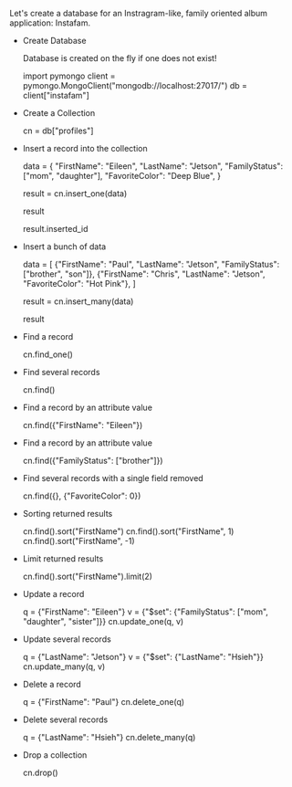 Let's create a database for an Instragram-like, family oriented
album application: Instafam.


- Create Database

  Database is created on the fly if one does not exist!

    import pymongo
    client = pymongo.MongoClient("mongodb://localhost:27017/")
    db = client["instafam"]

- Create a Collection

    cn = db["profiles"]

- Insert a record into the collection

    data = {
        "FirstName": "Eileen",
        "LastName": "Jetson",
        "FamilyStatus": ["mom", "daughter"],
        "FavoriteColor": "Deep Blue",
    }

    result = cn.insert_one(data)

    result

    result.inserted_id

- Insert a bunch of data

    data = [
        {"FirstName": "Paul", "LastName": "Jetson", "FamilyStatus": ["brother", "son"]},
        {"FirstName": "Chris", "LastName": "Jetson", "FavoriteColor": "Hot Pink"},
    ]

    result = cn.insert_many(data)

    result

- Find a record

    cn.find_one()

- Find several records

    cn.find()

- Find a record by an attribute value

    cn.find({"FirstName": "Eileen"})

- Find a record by an attribute value

    cn.find({"FamilyStatus": ["brother"]})

- Find several records with a single field removed

    cn.find({}, {"FavoriteColor": 0})

- Sorting returned results

    cn.find().sort("FirstName")
    cn.find().sort("FirstName", 1)
    cn.find().sort("FirstName", -1)

- Limit returned results

    cn.find().sort("FirstName").limit(2)

- Update a record

    q = {"FirstName": "Eileen"}
    v = {"$set": {"FamilyStatus": ["mom", "daughter", "sister"]}}
    cn.update_one(q, v)

- Update several records

    q = {"LastName": "Jetson"}
    v = {"$set": {"LastName": "Hsieh"}}
    cn.update_many(q, v)

- Delete a record

    q = {"FirstName": "Paul"}
    cn.delete_one(q)

- Delete several records

    q = {"LastName": "Hsieh"}
    cn.delete_many(q)

- Drop a collection

    cn.drop()
